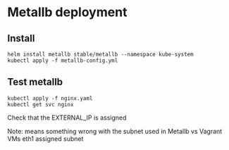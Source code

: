  # Metallb deployment

 ## Install
 ```
 helm install metallb stable/metallb --namespace kube-system
 kubectl apply -f metallb-config.yml
```
 ## Test metallb
 ```
 kubectl apply -f nginx.yaml
 kubectl get svc nginx
 ```
 Check that the EXTERNAL_IP is assigned

 Note: <pending> means something wrong with the subnet used in Metallb vs Vagrant VMs eth1 assigned subnet